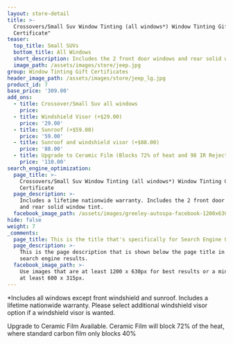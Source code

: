 ```yaml
---
layout: store-detail
title: >-
  Crossovers/Small Suv Window Tinting (all windows*) Window Tinting Gift
  Certificate"
teaser:
  top_title: Small SUVs
  bottom_title: All Windows
  short_description: Includes the 2 front door windows and rear solid window tint.
  image_path: /assets/images/store/jeep.jpg
group: Window Tinting Gift Certificates
header_image_path: /assets/images/store/jeep_lg.jpg
product_id: 7
base_price: '309.00'
add_ons:
  - title: Crossover/​Small Suv all windows
    price:
  - title: Windshield Visor (+$29.00)
    price: '29.00'
  - title: Sunroof (+$59.00)
    price: '59.00'
  - title: Sunroof and windshield visor (+$88.00)
    price: '88.00'
  - title: Upgrade to Ceramic Film (Blocks 72% of heat and 98 IR Rejection)
    price: '110.00'
search_engine_optimization:
  page_title: >-
    Crossovers/Small Suv Window Tinting (all windows*) Window Tinting Gift
    Certificate
  page_description: >-
    Includes a lifetime nationwide warranty. Includes the 2 front door windows
    and rear solid window tint.
  facebook_image_path: /assets/images/greeley-autospa-facebook-1200x630.png
hide: false
weight: 7
_comments:
  page_title: This is the title that's specifically for Search Engine Optimization.
  page_description: >-
    This is the page description that is shown below the page title in the
    search engine results.
  facebook_image_path: >-
    Use images that are at least 1200 x 630px for best results or a minimum of
    at least 600 x 315px.
---
```


\*Includes all windows except front windshield and sunroof. Includes a lifetime nationwide warranty. Please select additional windshield visor option if a windshield visor is wanted.

Upgrade to Ceramic Film Available. Ceramic Film will block 72% of the heat, where standard carbon film only blocks 40%
